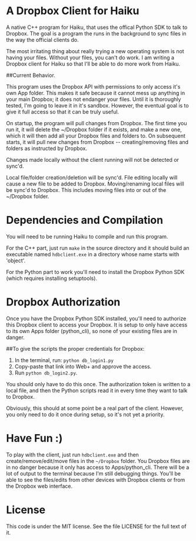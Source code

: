 # A Dropbox Client for Haiku

A native C++ program for Haiku, that uses the offical Python SDK to talk to Dropbox.
The goal is a program the runs in the background to sync files in the way the official clients do.

The most irritating thing about really trying a new operating system is not having your files.
Without your files, you can't do work.
I am writing a Dropbox client for Haiku so that I'll be able to do more work from Haiku.

##Current Behavior.

This program uses the Dropbox API with permissions to only access it's own App folder.
This makes it safe because it cannot mess up anything in your main Dropbox;
it does not endanger your files.
Until it is thoroughly tested, I'm going to leave it in it's sandbox.
However, the eventual goal is to give it full access so that it can be truly useful.

On startup, the program will pull changes from Dropbox.
The first time you run it, it will delete the ~/Dropbox folder if it exists,
and make a new one, which it will then add all your Dropbox files and folders to.
On subsequent starts, it will pull new changes from Dropbox
-- creating/removing files and folders as instructed by Dropbox.

Changes made locally without the client running will not be detected or sync'd.

Local file/folder creation/deletion will be sync'd.
File editing locally will cause a new file to be added to Dropbox.
Moving/renaming local files will be sync'd to Dropbox.
This includes moving files into or out of the ~/Dropbox folder.

# Dependencies and Compilation

You will need to be running Haiku to compile and run this program.

For the C++ part, just run `make` in the source directory
and it should build an executable named `hdbclient.exe`
in a directory whose name starts with 'object'.

For the Python part to work you'll need to install the Dropbox Python SDK
(which requires installing setuptools).

# Dropbox Authorization

Once you have the Dropbox Python SDK installed,
you'll need to authorize this Dropbox client to access your Dropbox.
It is setup to only have access to its own Apps folder (python_cli),
so none of your existing files are in danger.

##To give the scripts the proper credentials for Dropbox:

1. In the terminal, run: `python db_login1.py`
2. Copy-paste that link into Web+ and approve the access.
3. Run `python db_login2.py`.

You should only have to do this once.
The authorization token is written to a local file,
and then the Python scripts read it in every time they want to talk to Dropbox.

Obviously, this should at some point be a real part of the client.
However, you only need to do it once during setup, so it's not yet a priority.

# Have Fun :)

To play with the client, just run `hdbclient.exe`
and then create/remove/edit/move files in the `~/Dropbox` folder.
You Dropbox files are in no danger because it only has access to Apps/python_cli.
There will be a lot of output to the terminal because I'm still debugging things.
You'll be able to see the files/edits from other devices
with Dropbox clients or from the Dropbox web interface.

# License

This code is under the MIT license.
See the file LICENSE for the full text of it.
